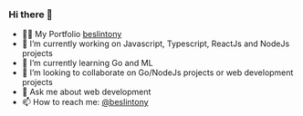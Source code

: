 ### Hi there 👋

- 👨‍💻 My Portfolio [beslintony](https://beslintony.blogtima.com/)
- 🔭 I’m currently working on Javascript, Typescript, ReactJs and NodeJs projects
- 🌱 I’m currently learning Go and ML
- 👯 I’m looking to collaborate on Go/NodeJs projects or web development projects
- 💬 Ask me about web development
- 📫 How to reach me: [@beslintony](https://www.linkedin.com/in/beslintony/)
